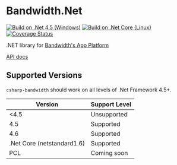 # Bandwidth.Net
[![Build on .Net 4.5 (Windows)](https://ci.appveyor.com/api/projects/status/bhv8hs3fx9k6c33i?svg=true)](https://ci.appveyor.com/project/avbel/csharp-bandwidth)
[![Build on .Net Core (Linux)](https://travis-ci.org/bandwidthcom/csharp-bandwidth.svg)](https://travis-ci.org/bandwidthcom/csharp-bandwidth)
[![Coverage Status](https://coveralls.io/repos/github/bandwidthcom/csharp-bandwidth/badge.svg)](https://coveralls.io/github/bandwidthcom/csharp-bandwidth)

.NET library for [Bandwidth's App Platform](http://ap.bandwidth.com/?utm_medium=social&utm_source=github&utm_campaign=dtolb&utm_content=)

[API docs](src/Bandwidth.Net/Help/Home.md)

## Supported Versions
`csharp-bandwidth` should work on all levels of .Net Framework 4.5+. 

| Version | Support Level |
|---------|---------------|
| <4.5 | Unsupported | 
| 4.5 | Supported |
| 4.6 | Supported |
| .Net Core (netstandard1.6)  | Supported |
| PCL | Coming soon |
